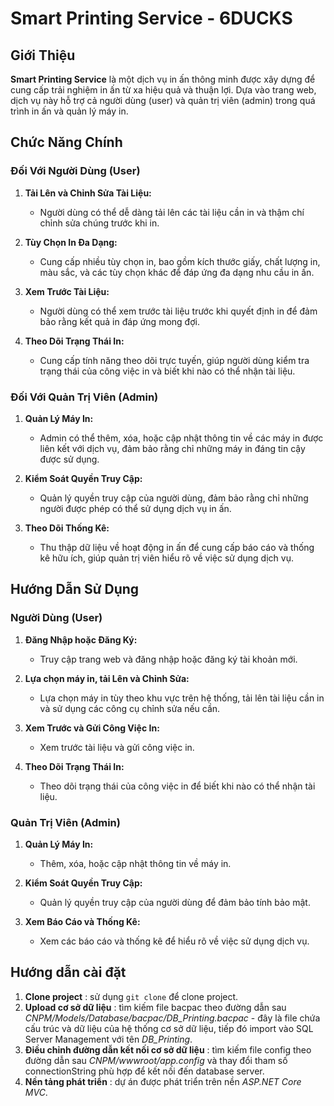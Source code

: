 # Smart Printing Service - 6DUCKS

## Giới Thiệu

**Smart Printing Service** là một dịch vụ in ấn thông minh được xây dựng để cung cấp trải nghiệm in ấn từ xa hiệu quả và thuận lợi. Dựa vào trang web, dịch vụ này hỗ trợ cả người dùng (user) và quản trị viên (admin) trong quá trình in ấn và quản lý máy in.

## Chức Năng Chính

### Đối Với Người Dùng (User)

1. **Tải Lên và Chỉnh Sửa Tài Liệu:**
   - Người dùng có thể dễ dàng tải lên các tài liệu cần in và thậm chí chỉnh sửa chúng trước khi in.

2. **Tùy Chọn In Đa Dạng:**
   - Cung cấp nhiều tùy chọn in, bao gồm kích thước giấy, chất lượng in, màu sắc, và các tùy chọn khác để đáp ứng đa dạng nhu cầu in ấn.

3. **Xem Trước Tài Liệu:**
   - Người dùng có thể xem trước tài liệu trước khi quyết định in để đảm bảo rằng kết quả in đáp ứng mong đợi.

4. **Theo Dõi Trạng Thái In:**
   - Cung cấp tính năng theo dõi trực tuyến, giúp người dùng kiểm tra trạng thái của công việc in và biết khi nào có thể nhận tài liệu.

### Đối Với Quản Trị Viên (Admin)

1. **Quản Lý Máy In:**
   - Admin có thể thêm, xóa, hoặc cập nhật thông tin về các máy in được liên kết với dịch vụ, đảm bảo rằng chỉ những máy in đáng tin cậy được sử dụng.

2. **Kiểm Soát Quyền Truy Cập:**
   - Quản lý quyền truy cập của người dùng, đảm bảo rằng chỉ những người được phép có thể sử dụng dịch vụ in ấn.

3. **Theo Dõi Thống Kê:**
   - Thu thập dữ liệu về hoạt động in ấn để cung cấp báo cáo và thống kê hữu ích, giúp quản trị viên hiểu rõ về việc sử dụng dịch vụ.

## Hướng Dẫn Sử Dụng

### Người Dùng (User)

1. **Đăng Nhập hoặc Đăng Ký:**
   - Truy cập trang web và đăng nhập hoặc đăng ký tài khoản mới.

2. **Lựa chọn máy in, tải Lên và Chỉnh Sửa:**
   - Lựa chọn máy in tùy theo khu vực trên hệ thống, tải lên tài liệu cần in và sử dụng các công cụ chỉnh sửa nếu cần.

3. **Xem Trước và Gửi Công Việc In:**
   - Xem trước tài liệu và gửi công việc in.

4. **Theo Dõi Trạng Thái In:**
   - Theo dõi trạng thái của công việc in để biết khi nào có thể nhận tài liệu.

### Quản Trị Viên (Admin)

1. **Quản Lý Máy In:**
   - Thêm, xóa, hoặc cập nhật thông tin về máy in.

2. **Kiểm Soát Quyền Truy Cập:**
   - Quản lý quyền truy cập của người dùng để đảm bảo tính bảo mật.

3. **Xem Báo Cáo và Thống Kê:**
   - Xem các báo cáo và thống kê để hiểu rõ về việc sử dụng dịch vụ.

## Hướng dẫn cài đặt
1. **Clone project** : sử dụng `git clone` để clone project.
3. **Upload cơ sở dữ liệu** : tìm kiếm file bacpac theo đường dẫn sau *CNPM/Models/Database/bacpac/DB_Printing.bacpac* - đây là file chứa cấu trúc và dữ liệu của hệ thống cơ sở dữ liệu, tiếp đó import vào SQL Server Management với tên *DB_Printing*.
4. **Điều chỉnh đường dẫn kết nối cơ sở dữ liệu** : tìm kiếm file config theo đường dẫn sau *CNPM/wwwroot/app.config* và thay đổi tham số connectionString phù hợp để kết nối đến database server.
5. **Nền tảng phát triển** : dự án được phát triển trên nền *ASP.NET Core MVC*.
